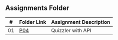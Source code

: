 ##  Assignments Folder

|   #   | Folder Link | Assignment Description |
| :---: | ----------- | ---------------------- |
|   01  |[P04](https://github.com/A-SH4W/4443-mob-Shaw/blob/main/Assignments/P04_Quizzler)             |    Quizzler with API                  |
